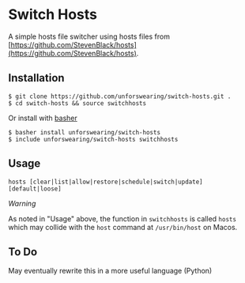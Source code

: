 # Switch Hosts

A simple hosts file switcher using hosts files from [https://github.com/StevenBlack/hosts](https://github.com/StevenBlack/hosts).

## Installation

```
$ git clone https://github.com/unforswearing/switch-hosts.git .
$ cd switch-hosts && source switchhosts
```

Or install with [basher](https://github.com/basherpm/basher)

```
$ basher install unforswearing/switch-hosts
$ include unforswearing/switch-hosts switchhosts
```


## Usage

```
hosts [clear|list|allow|restore|schedule|switch|update] [default|loose]
```

*Warning*

As noted in "Usage" above, the function in `switchhosts` is called `hosts` which may collide with the `host` command at `/usr/bin/host` on Macos.


## To Do

May eventually rewrite this in a more useful language (Python)